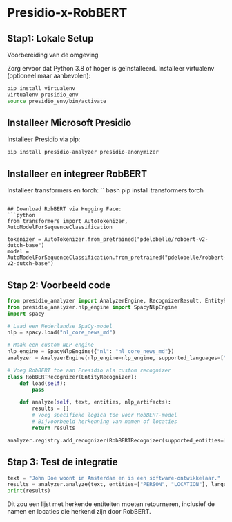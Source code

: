 # Presidio-x-RobBERT

## Stap1: Lokale Setup
Voorbereiding van de omgeving

Zorg ervoor dat Python 3.8 of hoger is geïnstalleerd.
Installeer virtualenv (optioneel maar aanbevolen):
```bash
pip install virtualenv
virtualenv presidio_env
source presidio_env/bin/activate
```

## Installeer Microsoft Presidio

Installeer Presidio via pip:
```bash
pip install presidio-analyzer presidio-anonymizer
```

## Installeer en integreer RobBERT

Installeer transformers en torch:
``	bash
pip install transformers torch
```

## Download RobBERT via Hugging Face:
```python
from transformers import AutoTokenizer, AutoModelForSequenceClassification

tokenizer = AutoTokenizer.from_pretrained("pdelobelle/robbert-v2-dutch-base")
model = AutoModelForSequenceClassification.from_pretrained("pdelobelle/robbert-v2-dutch-base")
```

## Stap 2: Voorbeeld code

```python
from presidio_analyzer import AnalyzerEngine, RecognizerResult, EntityRecognizer
from presidio_analyzer.nlp_engine import SpacyNlpEngine
import spacy

# Laad een Nederlandse SpaCy-model
nlp = spacy.load("nl_core_news_md")

# Maak een custom NLP-engine
nlp_engine = SpacyNlpEngine({"nl": "nl_core_news_md"})
analyzer = AnalyzerEngine(nlp_engine=nlp_engine, supported_languages=["nl"])

# Voeg RobBERT toe aan Presidio als custom recognizer
class RobBERTRecognizer(EntityRecognizer):
    def load(self):
        pass

    def analyze(self, text, entities, nlp_artifacts):
        results = []
        # Voeg specifieke logica toe voor RobBERT-model
        # Bijvoorbeeld herkenning van namen of locaties
        return results

analyzer.registry.add_recognizer(RobBERTRecognizer(supported_entities=["PERSON", "LOCATION"], language="nl"))
```

## Stap 3: Test de integratie

```python
text = "John Doe woont in Amsterdam en is een software-ontwikkelaar."
results = analyzer.analyze(text, entities=["PERSON", "LOCATION"], language="nl")
print(results)
```

Dit zou een lijst met herkende entiteiten moeten retourneren, inclusief de namen en locaties die herkend zijn door RobBERT.
